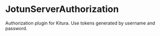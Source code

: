 # JotunServerAuthorization
Authorization plugin for Kitura. Use tokens generated by username and password.
